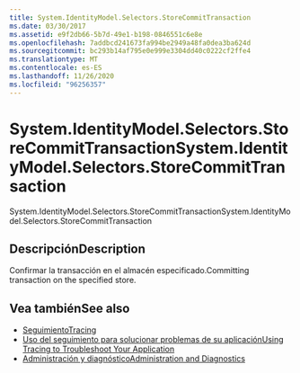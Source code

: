 ```yaml
---
title: System.IdentityModel.Selectors.StoreCommitTransaction
ms.date: 03/30/2017
ms.assetid: e9f2db66-5b7d-49e1-b198-0846551c6e8e
ms.openlocfilehash: 7addbcd241673fa994be2949a48fa0dea3ba624d
ms.sourcegitcommit: bc293b14af795e0e999e3304dd40c0222cf2ffe4
ms.translationtype: MT
ms.contentlocale: es-ES
ms.lasthandoff: 11/26/2020
ms.locfileid: "96256357"
---
```

# <a name="systemidentitymodelselectorsstorecommittransaction"></a><span data-ttu-id="9e9ee-102">System.IdentityModel.Selectors.StoreCommitTransaction</span><span class="sxs-lookup"><span data-stu-id="9e9ee-102">System.IdentityModel.Selectors.StoreCommitTransaction</span></span>

<span data-ttu-id="9e9ee-103">System.IdentityModel.Selectors.StoreCommitTransaction</span><span class="sxs-lookup"><span data-stu-id="9e9ee-103">System.IdentityModel.Selectors.StoreCommitTransaction</span></span>  
  
## <a name="description"></a><span data-ttu-id="9e9ee-104">Descripción</span><span class="sxs-lookup"><span data-stu-id="9e9ee-104">Description</span></span>  

 <span data-ttu-id="9e9ee-105">Confirmar la transacción en el almacén especificado.</span><span class="sxs-lookup"><span data-stu-id="9e9ee-105">Committing transaction on the specified store.</span></span>  
  
## <a name="see-also"></a><span data-ttu-id="9e9ee-106">Vea también</span><span class="sxs-lookup"><span data-stu-id="9e9ee-106">See also</span></span>

- [<span data-ttu-id="9e9ee-107">Seguimiento</span><span class="sxs-lookup"><span data-stu-id="9e9ee-107">Tracing</span></span>](index.md)
- [<span data-ttu-id="9e9ee-108">Uso del seguimiento para solucionar problemas de su aplicación</span><span class="sxs-lookup"><span data-stu-id="9e9ee-108">Using Tracing to Troubleshoot Your Application</span></span>](using-tracing-to-troubleshoot-your-application.md)
- [<span data-ttu-id="9e9ee-109">Administración y diagnóstico</span><span class="sxs-lookup"><span data-stu-id="9e9ee-109">Administration and Diagnostics</span></span>](../index.md)
